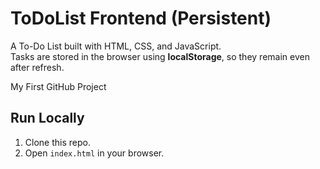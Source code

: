 # ToDoList Frontend (Persistent)

A To-Do List built with HTML, CSS, and JavaScript.  
Tasks are stored in the browser using **localStorage**, so they remain even after refresh.

My First GitHub Project

## Run Locally
1. Clone this repo.
2. Open `index.html` in your browser.
